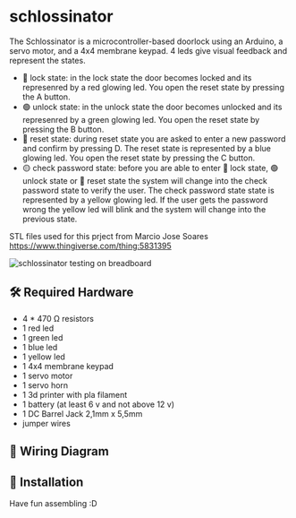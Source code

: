 # schlossinator

The Schlossinator is a microcontroller-based doorlock using an Arduino, a servo motor, and a 4x4 membrane keypad.
4 leds give visual feedback and represent the states.

* 🔴 lock state:  in the lock state the door becomes locked and its represenred by a red glowing led. You open the reset state by pressing the A button.
* 🟢 unlock state:  in the unlock state the door becomes unlocked and its represenred by a green glowing led. You open the reset state by pressing the B button.
* 🔵 reset state: during reset state you are asked to enter a new password and confirm by pressing D. The reset state is represented by a blue glowing led. You open the reset state by pressing the C button.
* 🟡 check password state: before you are able to enter 🔴 lock state, 🟢 unlock state or 🔵 reset state the system will change into the check password state to verify the user. The  check password state state is represented by a yellow glowing led. If the user gets the password wrong the yellow led will blink and the system will change into the previous state.

STL files used for this prject from Marcio Jose Soares https://www.thingiverse.com/thing:5831395

![schlossinator testing on breadboard](https://github.com/user-attachments/assets/c0d0d905-bf8f-43f9-811b-7814dde13306)

## 🛠️ Required Hardware

-  4 * 470 Ω resistors
-  1 red led
-  1 green led
-  1 blue led
-  1 yellow led
-  1 4x4 membrane keypad
-  1 servo motor
-  1 servo horn
-  1 3d printer with pla filament
-  1 battery (at least 6 v and not above 12 v)
-  1 DC Barrel Jack 2,1mm x 5,5mm
-  jumper wires

## 🔌 Wiring Diagram

## 🚀 Installation

Have fun assembling :D
